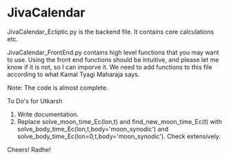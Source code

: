 # JivaCalendar

JivaCalendar_Ecliptic.py is the backend file. It contains core calculations etc.

JivaCalendar_FrontEnd.py contains high level functions that you may want to use. Using the front end functions should be intuitive, 
and please let me know if it is not, so I can imporve it. We need to add functions to this file according to what Kamal Tyagi Maharaja says.

Note: The code is almost complete. 

To Do's for Utkarsh

1. Write documentation.
2. Replace solve_moon_time_Ec(lon,t) and find_new_moon_time_Ec(t) with solve_body_time_Ec(lon,t,body='moon_synodic') and solve_body_time_Ec(lon=0,t,body='moon_synodic'). Check extensively.

Cheers! Radhe!
